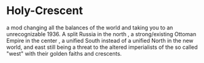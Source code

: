# Holy-Crescent
a mod changing all the balances of the world and taking you to an unrecognizable 1936. A split Russia in the north , a strong/existing Ottoman Empire in the center , a unified South instead of a unified North in the new world, and east still being a threat to the altered imperialists of the so called "west" with their golden faiths and crescents.
